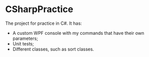# CSharpPractice
The project for practice in C#. 
It has: 
- A custom WPF console with my commands that have their own parameters; 
- Unit tests; 
- Different classes, such as sort classes.
